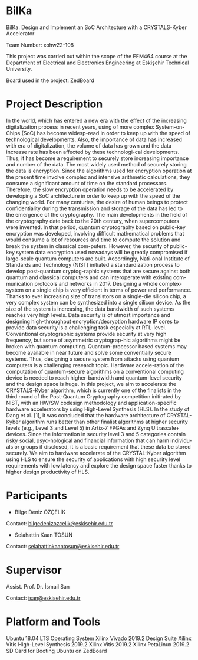 # BilKa
BilKa: Design and Implement an SoC Architecture with a CRYSTALS-Kyber Accelerator

Team Number: xohw22-108

This project was carried out within the scope of the EEM464 course at the Department of Electrical and Electronics Engineering at Eskişehir Technical University.

Board used in the project: ZedBoard
# Project Description
  In the world, which has entered a new era with the effect of the increasing digitalization process in recent years, using of more complex System-on-Chips (SoC) has become widesp-read in order to keep up with the speed of technological developments. Also, the importance of data has increased with era of digitalization, the volume of data has grown and the data increase rate has been affected by these technologi-cal developments. Thus, it has become a requirement to securely store increasing importance and number of the data. The most widely used method of securely storing the data is encryption. Since the algorithms used for encryption operation at the present time involve complex and intensive arithmetic calculations, they consume a significant amount of time on the standard processors. Therefore, the slow encryption operation needs to be accelerated by developing a SoC architecture in order to keep up with the speed of the changing world. 
  For many centuries, the desire of human beings to protect confidentiality during the transmission and storage of the data has led to the emergence of the cryptography. The main developments in the field of the cryptography date back to the 20th century, when supercomputers were invented. In that period, quantum cryptography based on public-key encryption was developed, involving difficult mathematical problems that would consume a lot of resources and time to compute the solution and break the system in classical com-puters. However, the security of public-key system data encryption used nowadays will be greatly compromised if large-scale quantum computers are built. Accordingly, Nati-onal Institute of Standards and Technology (NIST) initiated a standardization process to develop post-quantum cryptog-raphic systems that are secure against both quantum and classical computers and can interoperate with existing com-munication protocols and networks in 2017. 
  Designing a whole complex-system on a single chip is very efficient in terms of power and performance. Thanks to ever increasing size of transistors on a single-die silicon chip, a very complex system can be synthesized into a single silicon device. As the size of the system is increasing, the data bandwidth of such systems reaches very high levels. Data security is of utmost importance and designing high-throughput encryption/decryption hardware IP cores to provide data security is a challenging task especially at RTL-level. Conventional cryptographic systems provide security at very high frequency, but some of asymmetric cryptograp-hic algorithms might be broken with quantum computing. Quantum-processor based systems may become available in near future and solve some conventially secure systems. Thus, designing a secure system from attacks using quantum computers is a challenging research topic. Hardware accele-ration of the computation of quantum-secure algorithms on a conventional computing device is needed to reach higher-bandwidth and quantum-level security and the design space is huge.
  In this project, we aim to accelerate the CRYSTALS-Kyber algorithm, which is currently one of the finalists in the third round of the Post-Quantum Cryptography competition initi-ated by NIST, with an HW/SW codesign methodology and application-specific hardware accelerators by using High-Level Synthesis (HLS). In the study of Dang et al. [1], it was concluded that the hardware architecture of CRYSTAL-Kyber algorithm runs better than other finalist algorithms at higher security levels (e.g., Level 3 and Level 5) in Artix-7 FPGAs and Zynq Ultrascale+ devices. Since the information in security level 3 and 5 categories contain risky social, psyc-hological and financial information that can harm individu-als or groups if disclosed, it is a basic requirement that these data be stored securely. We aim to hardware accelerate of the CRYSTAL-Kyber algorithm using HLS to ensure the security of applications with high security level requirements with low latency and explore the design space faster thanks to higher design productivity of HLS.
# Participants
  - Bilge Deniz ÖZÇELİK
  
Contact: bilgedenizozcelik@eskisehir.edu.tr

  - Selahattin Kaan TOSUN
 
Contact: selahattinkaantosun@eskisehir.edu.tr
# Supervisor
   Assist. Prof. Dr. İsmail San
   
Contact: isan@eskisehir.edu.tr
# Platform and Tools
Ubuntu 18.04 LTS Operating System
Xilinx Vivado 2019.2 Design Suite
Xilinx Vitis High-Level Synthesis 2019.2
Xilinx Vitis 2019.2
Xilinx PetaLinux 2019.2
SD Card for Booting Ubuntu on ZedBoard
